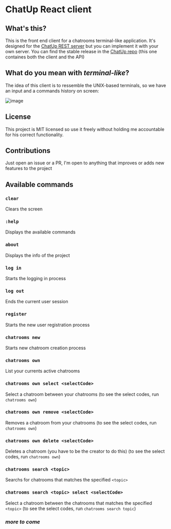 # ChatUp React client

## What's this?
This is the front end client for a chatrooms terminal-like application. It's designed for the [ChatUp REST server](https://github.com/marcosmarp/chatup-rest/) but you can implement it with your own server.
You can find the stable release in the [ChatUp repo](https://github.com/marcosmarp/chatup/) (this one containes both the client and the API)

## What do you mean with *terminal-like*?
The idea of this client is to ressemble the UNIX-based terminals, so we have an input and a commands history on screen:

![image](https://user-images.githubusercontent.com/88422056/143583069-a0004f62-42ba-4098-95c2-d455556c64fe.png)


## License
This project is MIT licensed so use it freely without holding me accountable for his correct functionality.

## Contributions
Just open an issue or a PR, I'm open to anything that improves or adds new features to the project

## Available commands
### `clear`
Clears the screen
### `:help`
Displays the available commands
### `about`
Displays the info of the project
### `log in`
Starts the logging in process
### `log out`
Ends the current user session
### `register`
Starts the new user registration process
### `chatrooms new`
Starts new chatroom creation process
### `chatrooms own`
List your currents active chatrooms
### `chatrooms own select <selectCode>`
Select a chatroom between your chatrooms (to see the select codes, run `chatrooms own`)
### `chatrooms own remove <selectCode>`
Removes a chatroom from your chatrooms (to see the select codes, run `chatrooms own`)
### `chatrooms own delete <selectCode>`
Deletes a chatroom (you have to be the creator to do this) (to see the select codes, run `chatrooms own`)
### `chatrooms search <topic>`
Searchs for chatrooms that matches the specified `<topic>`
### `chatrooms search <topic> select <selectCode>`
Select a chatroom between the chatrooms that matches the specified `<topic>` (to see the select codes, run `chatrooms search topic`)
### *more to come*

